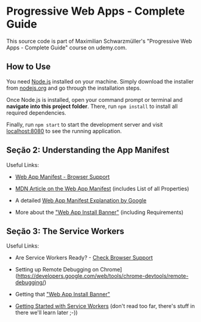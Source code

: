 # Progressive Web Apps - Complete Guide

This source code is part of Maximilian Schwarzmüller's "Progressive Web Apps - Complete Guide" course on udemy.com.

## How to Use

You need [Node.js](https://nodejs.org) installed on your machine. Simply download the installer from [nodejs.org](https://nodejs.org) and go through the installation steps.

Once Node.js is installed, open your command prompt or terminal and **navigate into this project folder**. There, run `npm install` to install all required dependencies.

Finally, run `npm start` to start the development server and visit [localhost:8080](http://localhost:8080) to see the running application.

## Seção 2: Understanding the App Manifest

Useful Links:

- [Web App Manifest - Browser Support](http://caniuse.com/#feat=web-app-manifest)

- [MDN Article on the Web App Manifest](https://developer.mozilla.org/en-US/docs/Web/Manifest) (includes List of all Properties)

- A detailed [Web App Manifest Explanation by Google](https://developers.google.com/web/fundamentals/engage-and-retain/web-app-manifest/)

- More about the ["Web App Install Banner"](https://developers.google.com/web/fundamentals/engage-and-retain/app-install-banners/) (including Requirements)

## Seção 3: The Service Workers

Useful Links:

- Are Service Workers Ready? - [Check Browser Support](https://jakearchibald.github.io/isserviceworkerready/)

- Setting up Remote Debugging on Chrome](https://developers.google.com/web/tools/chrome-devtools/remote-debugging/)

- Getting that ["Web App Install Banner"](https://developers.google.com/web/fundamentals/engage-and-retain/app-install-banners/)

- [Getting Started with Service Workers](https://developers.google.com/web/fundamentals/getting-started/primers/service-workers) (don't read too far, there's stuff in there we'll learn later ;-))

